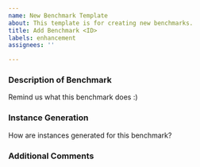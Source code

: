 ```yaml
---
name: New Benchmark Template
about: This template is for creating new benchmarks.
title: Add Benchmark <ID>
labels: enhancement
assignees: ''

---
```


### Description of Benchmark
Remind us what this benchmark does :) 

### Instance Generation
How are instances generated for this benchmark? 

### Additional Comments
